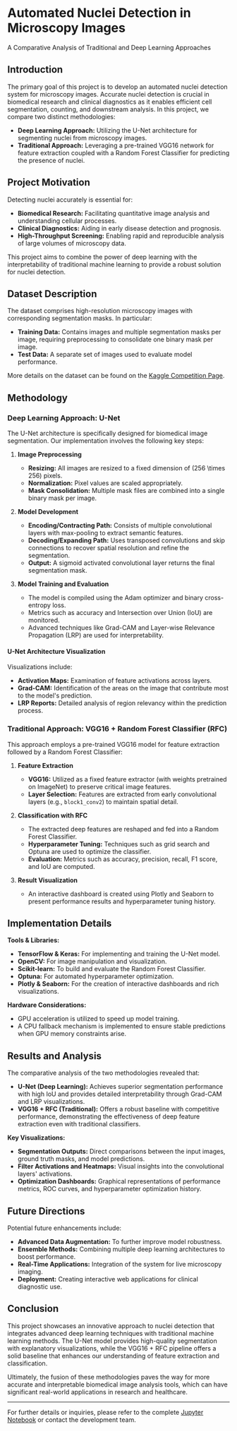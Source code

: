<!DOCTYPE html>
<html lang="en">
<head>
  <meta charset="UTF-8">
</head>
<body>
  <div class="container">

  <div class="header">
    <h1>Automated Nuclei Detection in Microscopy Images</h1>
    <p>A Comparative Analysis of Traditional and Deep Learning Approaches</p>
  </div>

  ## Introduction

  The primary goal of this project is to develop an automated nuclei detection system for microscopy images. Accurate nuclei detection is crucial in biomedical research and clinical diagnostics as it enables efficient cell segmentation, counting, and downstream analysis. In this project, we compare two distinct methodologies:

  - **Deep Learning Approach:** Utilizing the U-Net architecture for segmenting nuclei from microscopy images.
  - **Traditional Approach:** Leveraging a pre-trained VGG16 network for feature extraction coupled with a Random Forest Classifier for predicting the presence of nuclei.

  ## Project Motivation

  Detecting nuclei accurately is essential for:
  - **Biomedical Research:** Facilitating quantitative image analysis and understanding cellular processes.
  - **Clinical Diagnostics:** Aiding in early disease detection and prognosis.
  - **High-Throughput Screening:** Enabling rapid and reproducible analysis of large volumes of microscopy data.

  This project aims to combine the power of deep learning with the interpretability of traditional machine learning to provide a robust solution for nuclei detection.

  ## Dataset Description

  The dataset comprises high-resolution microscopy images with corresponding segmentation masks. In particular:
  - **Training Data:** Contains images and multiple segmentation masks per image, requiring preprocessing to consolidate one binary mask per image.
  - **Test Data:** A separate set of images used to evaluate model performance.

  More details on the dataset can be found on the [Kaggle Competition Page](https://www.kaggle.com/competitions/data-science-bowl-2018/data).

  ## Methodology

  ### Deep Learning Approach: U-Net

  The U-Net architecture is specifically designed for biomedical image segmentation. Our implementation involves the following key steps:

  1. **Image Preprocessing**
      - **Resizing:** All images are resized to a fixed dimension of \(256 \times 256\) pixels.
      - **Normalization:** Pixel values are scaled appropriately.
      - **Mask Consolidation:** Multiple mask files are combined into a single binary mask per image.

  2. **Model Development**
      - **Encoding/Contracting Path:** Consists of multiple convolutional layers with max-pooling to extract semantic features.
      - **Decoding/Expanding Path:** Uses transposed convolutions and skip connections to recover spatial resolution and refine the segmentation.
      - **Output:** A sigmoid activated convolutional layer returns the final segmentation mask.

  3. **Model Training and Evaluation**
      - The model is compiled using the Adam optimizer and binary cross-entropy loss.
      - Metrics such as accuracy and Intersection over Union (IoU) are monitored.
      - Advanced techniques like Grad-CAM and Layer-wise Relevance Propagation (LRP) are used for interpretability.

  #### U-Net Architecture Visualization

  Visualizations include:
  - **Activation Maps:** Examination of feature activations across layers.
  - **Grad-CAM:** Identification of the areas on the image that contribute most to the model's prediction.
  - **LRP Reports:** Detailed analysis of region relevancy within the prediction process.

  ### Traditional Approach: VGG16 + Random Forest Classifier (RFC)

  This approach employs a pre-trained VGG16 model for feature extraction followed by a Random Forest Classifier:

  1. **Feature Extraction**
      - **VGG16:** Utilized as a fixed feature extractor (with weights pretrained on ImageNet) to preserve critical image features.
      - **Layer Selection:** Features are extracted from early convolutional layers (e.g., `block1_conv2`) to maintain spatial detail.

  2. **Classification with RFC**
      - The extracted deep features are reshaped and fed into a Random Forest Classifier.
      - **Hyperparameter Tuning:** Techniques such as grid search and Optuna are used to optimize the classifier.
      - **Evaluation:** Metrics such as accuracy, precision, recall, F1 score, and IoU are computed.

  3. **Result Visualization**
      - An interactive dashboard is created using Plotly and Seaborn to present performance results and hyperparameter tuning history.

  ## Implementation Details

  **Tools & Libraries:**
  - **TensorFlow & Keras:** For implementing and training the U-Net model.
  - **OpenCV:** For image manipulation and visualization.
  - **Scikit-learn:** To build and evaluate the Random Forest Classifier.
  - **Optuna:** For automated hyperparameter optimization.
  - **Plotly & Seaborn:** For the creation of interactive dashboards and rich visualizations.

  **Hardware Considerations:**
  - GPU acceleration is utilized to speed up model training.
  - A CPU fallback mechanism is implemented to ensure stable predictions when GPU memory constraints arise.

  ## Results and Analysis

  The comparative analysis of the two methodologies revealed that:
  - **U-Net (Deep Learning):** Achieves superior segmentation performance with high IoU and provides detailed interpretability through Grad-CAM and LRP visualizations.
  - **VGG16 + RFC (Traditional):** Offers a robust baseline with competitive performance, demonstrating the effectiveness of deep feature extraction even with traditional classifiers.

  **Key Visualizations:**
  - **Segmentation Outputs:** Direct comparisons between the input images, ground truth masks, and model predictions.
  - **Filter Activations and Heatmaps:** Visual insights into the convolutional layers' activations.
  - **Optimization Dashboards:** Graphical representations of performance metrics, ROC curves, and hyperparameter optimization history.

  ## Future Directions

  Potential future enhancements include:
  - **Advanced Data Augmentation:** To further improve model robustness.
  - **Ensemble Methods:** Combining multiple deep learning architectures to boost performance.
  - **Real-Time Applications:** Integration of the system for live microscopy imaging.
  - **Deployment:** Creating interactive web applications for clinical diagnostic use.

  ## Conclusion

  This project showcases an innovative approach to nuclei detection that integrates advanced deep learning techniques with traditional machine learning methods. The U-Net model provides high-quality segmentation with explanatory visualizations, while the VGG16 + RFC pipeline offers a solid baseline that enhances our understanding of feature extraction and classification.

  Ultimately, the fusion of these methodologies paves the way for more accurate and interpretable biomedical image analysis tools, which can have significant real-world applications in research and healthcare.

  ---
  
  For further details or inquiries, please refer to the complete [Jupyter Notebook](#) or contact the development team.

  </div>
</body>
</html>